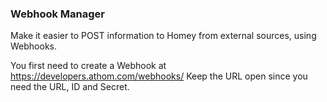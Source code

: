 ### Webhook Manager

Make it easier to POST information to Homey from external sources, using Webhooks.

You first need to create a Webhook at https://developers.athom.com/webhooks/
Keep the URL open since you need the URL, ID and Secret.
